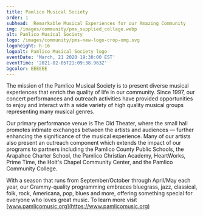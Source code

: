 ```yaml
---
title: Pamlico Musical Society
order: 1
subhead:  Remarkable Musical Experiences for our Amazing Community
img: /images/community/pms_supplied_collage.webp
alt: Pamlico Musical Society
logo: /images/community/pms-new-logo-crop-omg.svg
logoheight: h-16
logoalt: Pamlico Musical Society logo
eventDate: 'March, 21 2020 19:30:00 EST'
eventTime: '2021-02-05T21:09:38.963Z'
bgcolor: EEEEEE
---
```

The mission of the Pamlico Musical Society is to present diverse musical experiences that enrich the quality of life in our community. Since 1997, our concert performances and outreach activities have provided opportunities to enjoy and interact with a wide variety of high quality musical groups representing many musical genres.

Our primary performance venue is The Old Theater, where the small hall promotes intimate exchanges between the artists and audiences &mdash; further enhancing the significance of the musical experience. Many of our artists also present an outreach component which extends the impact of our programs to partners including the Pamlico County Public Schools, the Arapahoe Charter School, the Pamlico Christian Academy, HeartWorks, Prime Time, the Holt's Chapel Community Center, and the Pamlico Community College.

With a season that runs from September/October through April/May each year, our Grammy-quality programming embraces bluegrass, jazz, classical, folk, rock, Americana, pop, blues and more, offering something special for everyone who loves great music. To learn more visit [www.pamlicomusic.org](https://www.pamlicomusic.org)